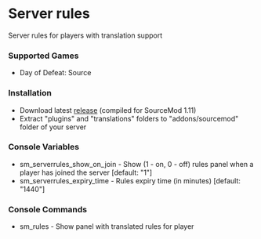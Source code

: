 # Server rules

Server rules for players with translation support

### Supported Games

* Day of Defeat: Source

### Installation

* Download latest [release](https://github.com/dronelektron/server-rules/releases) (compiled for SourceMod 1.11)
* Extract "plugins" and "translations" folders to "addons/sourcemod" folder of your server

### Console Variables

* sm_serverrules_show_on_join - Show (1 - on, 0 - off) rules panel when a player has joined the server [default: "1"]
* sm_serverrules_expiry_time - Rules expiry time (in minutes) [default: "1440"]

### Console Commands

* sm_rules - Show panel with translated rules for player
